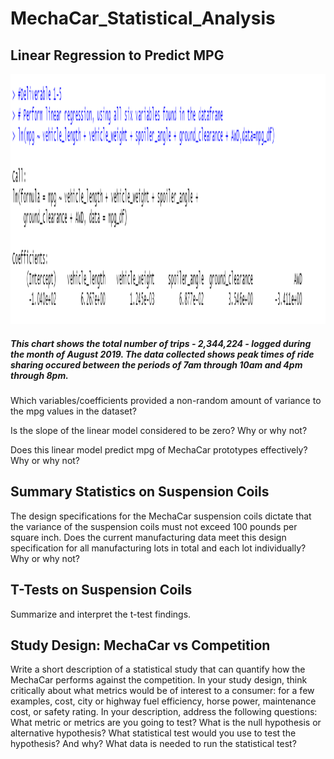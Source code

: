 # MechaCar_Statistical_Analysis

## Linear Regression to Predict MPG

<div class="container" align="center">
  <div style="background-image">
    <img src="https://github.com/nseddon/MechaCar_Statistical_Analysis/blob/main/images/Deliverable%201-5.PNG" alt="Trip Log" width="600" height="400">
    <h5 align="left">This chart shows the total number of trips - 2,344,224 - logged during the month of August 2019.  The data collected shows peak times of ride sharing occured between the periods of 7am through 10am and 4pm through 8pm.
    </h5>
  </div>
</div>

Which variables/coefficients provided a non-random amount of variance to the mpg values in the dataset?

Is the slope of the linear model considered to be zero? Why or why not?

Does this linear model predict mpg of MechaCar prototypes effectively? Why or why not?

## Summary Statistics on Suspension Coils
The design specifications for the MechaCar suspension coils dictate that the variance of the suspension coils must not exceed 100 pounds per square inch. Does the current manufacturing data meet this design specification for all manufacturing lots in total and each lot individually? Why or why not?

## T-Tests on Suspension Coils
Summarize and interpret the t-test findings.

## Study Design: MechaCar vs Competition
Write a short description of a statistical study that can quantify how the MechaCar performs against the competition. In your study design, think critically about what metrics would be of interest to a consumer: for a few examples, cost, city or highway fuel efficiency, horse power, maintenance cost, or safety rating.
In your description, address the following questions:
What metric or metrics are you going to test?
What is the null hypothesis or alternative hypothesis?
What statistical test would you use to test the hypothesis? And why?
What data is needed to run the statistical test?

